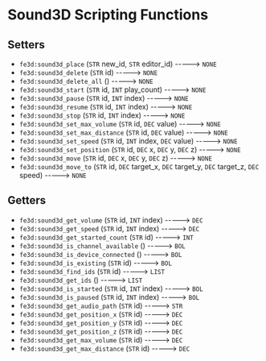 # Sound3D Scripting Functions

## Setters

- `fe3d:sound3d_place` (`STR` new_id, `STR` editor_id) -----> `NONE`
- `fe3d:sound3d_delete` (`STR` id) -----> `NONE`
- `fe3d:sound3d_delete_all` () -----> `NONE`
- `fe3d:sound3d_start` (`STR` id, `INT` play_count) -----> `NONE`
- `fe3d:sound3d_pause` (`STR` id, `INT` index) -----> `NONE`
- `fe3d:sound3d_resume` (`STR` id, `INT` index) -----> `NONE`
- `fe3d:sound3d_stop` (`STR` id, `INT` index) -----> `NONE`
- `fe3d:sound3d_set_max_volume` (`STR` id, `DEC` value) -----> `NONE`
- `fe3d:sound3d_set_max_distance` (`STR` id, `DEC` value) -----> `NONE`
- `fe3d:sound3d_set_speed` (`STR` id, `INT` index, `DEC` value) -----> `NONE`
- `fe3d:sound3d_set_position` (`STR` id, `DEC` x, `DEC` y, `DEC` z) -----> `NONE`
- `fe3d:sound3d_move` (`STR` id, `DEC` x, `DEC` y, `DEC` z) -----> `NONE`
- `fe3d:sound3d_move_to` (`STR` id, `DEC` target_x, `DEC` target_y, `DEC` target_z, `DEC` speed) -----> `NONE`

## Getters

- `fe3d:sound3d_get_volume` (`STR` id, `INT` index) -----> `DEC`
- `fe3d:sound3d_get_speed` (`STR` id, `INT` index) -----> `DEC`
- `fe3d:sound3d_get_started_count` (`STR` id) -----> `INT`
- `fe3d:sound3d_is_channel_available` () -----> `BOL`
- `fe3d:sound3d_is_device_connected` () -----> `BOL`
- `fe3d:sound3d_is_existing` (`STR` id) -----> `BOL`
- `fe3d:sound3d_find_ids` (`STR` id) -----> `LIST`
- `fe3d:sound3d_get_ids` () -----> `LIST`
- `fe3d:sound3d_is_started` (`STR` id, `INT` index) -----> `BOL`
- `fe3d:sound3d_is_paused` (`STR` id, `INT` index) -----> `BOL`
- `fe3d:sound3d_get_audio_path` (`STR` id) -----> `STR`
- `fe3d:sound3d_get_position_x` (`STR` id) -----> `DEC`
- `fe3d:sound3d_get_position_y` (`STR` id) -----> `DEC`
- `fe3d:sound3d_get_position_z` (`STR` id) -----> `DEC`
- `fe3d:sound3d_get_max_volume` (`STR` id) -----> `DEC`
- `fe3d:sound3d_get_max_distance` (`STR` id) -----> `DEC`
